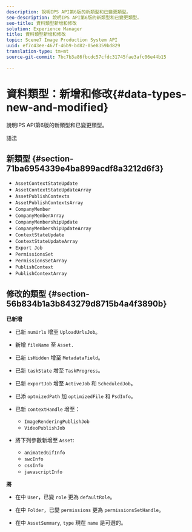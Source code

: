 ```yaml
---
description: 說明IPS API第6版的新類型和已變更類型。
seo-description: 說明IPS API第6版的新類型和已變更類型。
seo-title: 資料類型新增和修改
solution: Experience Manager
title: 資料類型新增和修改
topic: Scene7 Image Production System API
uuid: ef7c43ee-467f-46b9-bd82-05e8359bd829
translation-type: tm+mt
source-git-commit: 7bc7b3a86fbcdc57cfdc31745fae3afc06e44b15

---
```



# 資料類型：新增和修改{#data-types-new-and-modified}

說明IPS API第6版的新類型和已變更類型。

語法

## 新類型 {#section-71ba6954339e4ba899acdf8a3212d6f3}

* `AssetContextStateUpdate`
* `AssetContextStateUpdateArray`
* `AssetPublishContexts`
* `AssetPublishContextsArray`
* `CompanyMember`
* `CompanyMemberArray`
* `CompanyMembershipUpdate`
* `CompanyMembershipUpdateArray`
* `ContextStateUpdate`
* `ContextStateUpdateArray`
* `Export Job`
* `PermissionsSet`
* `PermissionsSetArray`
* `PublishContext`
* `PublishContextArray`

## 修改的類型 {#section-56b834b1a3b843279d8715b4a4f3890b}

**已新增**

* 已新 `numUrls` 增至 `UploadUrlsJob`。

* 新增 `fileName` 至 `Asset.`

* 已新 `isHidden` 增至 `MetadataField`。

* 已新 `taskState` 增至 `TaskProgress`。

* 已新 `exportJob` 增至 `ActiveJob` 和 `ScheduledJob`。

* 已添 `optmizedPath` 加 `optimizedFile` 和 `PsdInfo`。

* 已新 `contextHandle` 增至：

   * `ImageRenderingPublishJob`
   * `VideoPublishJob`

* 將下列參數新增至 `Asset`:

   * `animatedGifInfo`
   * `swcInfo`
   * `cssInfo`
   * `javascriptInfo`

**將**

* 在中 `User`，已變 `role` 更為 `defaultRole`。

* 在中 `Folder`，已變 `permissions` 更為 `permissionsSetHandle`。

* 在中 `AssetSummary`, `type` 現在 `name` 是可選的。

